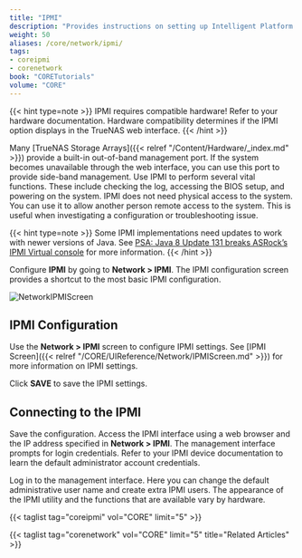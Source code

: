 ```yaml
---
title: "IPMI"
description: "Provides instructions on setting up Intelligent Platform Management Interface (IPMI) on TrueNAS CORE."
weight: 50
aliases: /core/network/ipmi/
tags:
- coreipmi
- corenetwork
book: "CORETutorials"
volume: "CORE"
---
```


{{< hint type=note >}}
IPMI requires compatible hardware! Refer to your hardware documentation. Hardware compatibility determines if the IPMI option displays in the TrueNAS web interface.
{{< /hint >}}

Many [TrueNAS Storage Arrays]({{< relref "/Content/Hardware/_index.md" >}}) provide a built-in out-of-band management port. If the system becomes unavailable through the web interface, you can use this port to provide side-band management. Use IPMI to perform several vital functions. These include checking the log, accessing the BIOS setup, and powering on the system. IPMI does not need physical access to the system.  You can use it to allow another person remote access to the system. This is useful when investigating a configuration or troubleshooting issue.

{{< hint type=note >}}
Some IPMI implementations need updates to work with newer versions of Java. 
See [PSA: Java 8 Update 131 breaks ASRock’s IPMI Virtual console](https://forums.freenas.org/index.php?threads/psa-java-8-update-131-breaks-asrocks-ipmi-virtual-console.53911/) for more information.
{{< /hint >}}

Configure **IPMI** by going to **Network > IPMI**. The IPMI configuration screen provides a shortcut to the most basic IPMI configuration.

![NetworkIPMIScreen](/images/CORE/Network/NetworkIPMIScreen.png "Network IPMI Screen")

## IPMI Configuration

Use the **Network > IPMI** screen to configure IPMI settings. See [IPMI Screen]({{< relref "/CORE/UIReference/Network/IPMIScreen.md" >}}) for more information on IPMI settings.

Click **SAVE** to save the IPMI settings.

## Connecting to the IPMI 

Save the configuration. Access the IPMI interface using a web browser and the IP address specified in **Network > IPMI**. The management interface prompts for login credentials. Refer to your IPMI device documentation to learn the default administrator account credentials.

Log in to the management interface. Here you can change the default administrative user name and create extra IPMI users. The appearance of the IPMI utility and the functions that are available vary by hardware.

{{< taglist tag="coreipmi" vol="CORE" limit="5" >}}

{{< taglist tag="corenetwork" vol="CORE" limit="5" title="Related Articles" >}}
